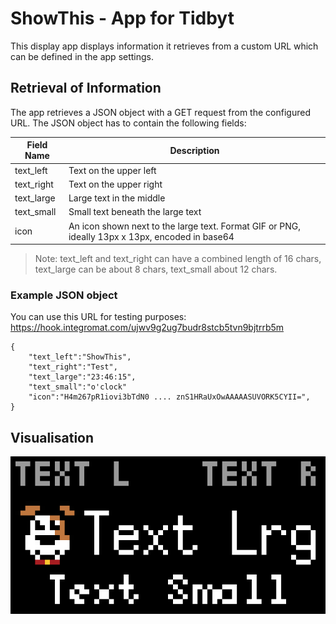# ShowThis - App for Tidbyt
This display app displays information it retrieves from a custom URL which can be defined in the app settings.

## Retrieval of Information
The app retrieves a JSON object with a GET request from the configured URL. The JSON object has to contain the following fields:

|Field Name     |Description                    
|---------------|---------------------------------
|text_left      |Text on the upper left         
|text_right     |Text on the upper right         
|text_large     |Large text in the middle
|text_small     |Small text beneath the large text
|icon           |An icon shown next to the large text. Format GIF or PNG, ideally 13px x 13px, encoded in base64

> Note: text_left and text_right can have a combined length of 16 chars, text_large can be about 8 chars, text_small about 12 chars.

### Example JSON object

You can use this URL for testing purposes: https://hook.integromat.com/ujwv9g2ug7budr8stcb5tvn9bjtrrb5m 

```starlark
{
    "text_left":"ShowThis",
    "text_right":"Test",
    "text_large":"23:46:15",
    "text_small":"o'clock"
    "icon":"H4m267pR1iovi3bTdN0 .... znS1HRaUxOwAAAAASUVORK5CYII=",
}
```

## Visualisation

![Example of ShowThis app](showthis-example.gif)

